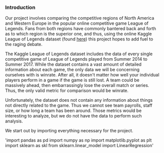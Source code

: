 ### Introduction

Our project involves comparing the competitive regions of North America and Western Europe
in the popular online competitive game League of Legends. Fans from both regions have commonly
bantered back and forth as to which region is the superior one, and thus, using the online
Kaggle League of Legends dataset (found [here](https://www.kaggle.com/chuckephron/leagueoflegends)) this
project hopes to add fuel to the raging debate.

The Kaggle League of Legends dataset includes the data of every single competitive game of League of
Legends played from Summer 2014 to Summer 2017. While the dataset contains a vast amount of detailed
information about each game, the only data we will be concerning ourselves with is winrate. After all,
it doesn't matter how well your individual players perform in a game if the game is still lost. A team could
be massively ahead, then embarrassingly lose the overall match or series. Thus, the only valid metric for
comparison would be winrate.

Unfortunately, the dataset does not contain any information about things not directly related to the game.
Thus we cannot see team payrolls, staff size, or how long a team has been around. Those metrics would be
interesting to analyze, but we do not have the data to perform such analysis.

We start out by importing everything necessary for the project. 

'import pandas as pd
import numpy as np
import matplotlib.pyplot as plt
import sklearn as skl
from sklearn.linear_model import LinearRegression'
